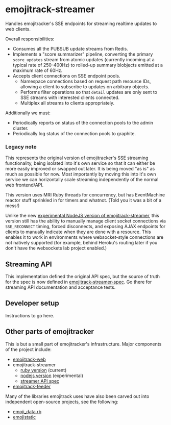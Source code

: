 # emojitrack-streamer
Handles emojitracker's SSE endpoints for streaming realtime updates to web clients.

Overall responsibilities:

 * Consumes all the PUBSUB update streams from Redis.
 * Implements a "score summarizer" pipeline, converting the primary `score_updates` stream from atomic updates (currently incoming at a typical rate of 250-400Hz) to rolled-up summary blobjects emitted at a maximum rate of 60Hz.
 * Accepts client connections on SSE endpoint pools.
   - Namespace connections based on request path resource IDs, allowing a client to subscribe to updates on arbitrary objects.
   - Performs filter operations so that `detail` updates are only sent to SSE streams with interested clients connected.
   - Multiplex all streams to clients appropriately.

Additionally we must:
 * Periodically reports on status of the connection pools to the admin cluster.
 * Periodically log status of the connection pools to graphite.

### Legacy note

This represents the original version of emojitracker's SSE streaming functionality, being isolated into it's own service so that it can either be more easily improved or swapped out later.  It is being moved "as is" as much as possible for now.  Most importantly by moving this into it's own service we can horizontally scale streaming independently of the normal web frontend/API.

This version uses MRI Ruby threads for concurrency, but has EventMachine reactor stuff sprinkled in for timers and whatnot. (Told you it was a bit of a mess!)

Unlike the new [experimental NodeJS version of emojitrack-streamer](http://github.com/mroth/emojitrack-nodestreamer), this version still has the ability to manually manage client socket connections via `SSE_RECONNECT` timing, forced disconnects, and exposing AJAX endpoints for clients to manually indicate when they are done with a resource.  This enables it to work in environments where websocket-style connections are not natively supported (for example, behind Heroku's routing later if you don't have the websockets lab project enabled.)

## Streaming API
This implementation defined the original API spec, but the source of truth for the spec is now defined in [emojitrack-streamer-spec](https://github.com/mroth/emojitrack-streamer-spec).  Go there for streaming API documentation and acceptance tests.

## Developer setup
Instructions to go here.


## Other parts of emojitracker
This is but a small part of emojitracker's infrastructure.  Major components of the project include:

 - [emojitrack-web](//github.com/mroth/emojitrack)
 - emojitrack-streamer
    * [ruby version](//github.com/mroth/emojitrack-streamer) (current)
    * [nodejs version](//github.com/mroth/emojitrack-nodestreamer) (experimental)
    * [streamer API spec](//github.com/mroth/emojitrack-streamer-spec)
 - [emojitrack-feeder](//github.com/mroth/emojitrack-feeder)

Many of the libraries emojitrack uses have also been carved out into independent open-source projects, see the following:

 - [emoji_data.rb](http://github.com/mroth/emoji_data.rb)
 - [emojistatic](http://github.com/mroth/emojistatic)

